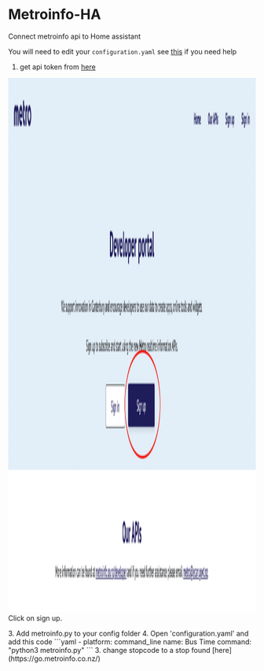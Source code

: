 # Metroinfo-HA
Connect metroinfo api to Home assistant

You will need to edit your `configuration.yaml` see [this](https://www.home-assistant.io/docs/configuration/) if you need help

1. get api token from [here](https://apidevelopers.metroinfo.co.nz)
<p class='img'>
  <img src='/images/Metroinfo-dev-webiste.jpeg' alt='Screenshot of the metroinfo Developer portal' height= "1086" width= "2874">
  Click on sign up.
</p>
3. Add metroinfo.py to your config folder
4. Open 'configuration.yaml' and add this code
```yaml
- platform: command_line
  name: Bus Time
  command: "python3 metroinfo.py"
```
3. change stopcode to a stop found [here](https://go.metroinfo.co.nz/) 

